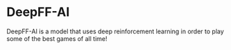 # DeepFF-AI
DeepFF-AI is a model that uses deep reinforcement learning in order to play some of the best games of all time!

